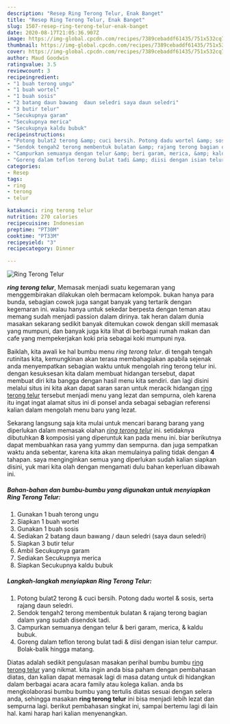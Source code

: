 ```yaml
---
description: "Resep Ring Terong Telur, Enak Banget"
title: "Resep Ring Terong Telur, Enak Banget"
slug: 1507-resep-ring-terong-telur-enak-banget
date: 2020-08-17T21:05:36.907Z
image: https://img-global.cpcdn.com/recipes/7389cebaddf61435/751x532cq70/ring-terong-telur-foto-resep-utama.jpg
thumbnail: https://img-global.cpcdn.com/recipes/7389cebaddf61435/751x532cq70/ring-terong-telur-foto-resep-utama.jpg
cover: https://img-global.cpcdn.com/recipes/7389cebaddf61435/751x532cq70/ring-terong-telur-foto-resep-utama.jpg
author: Maud Goodwin
ratingvalue: 3.5
reviewcount: 3
recipeingredient:
- "1 buah terong ungu"
- "1 buah wortel"
- "1 buah sosis"
- "2 batang daun bawang  daun seledri saya daun seledri"
- "3 butir telur"
- "Secukupnya garam"
- "Secukupnya merica"
- "Secukupnya kaldu bubuk"
recipeinstructions:
- "Potong bulat2 terong &amp; cuci bersih. Potong dadu wortel &amp; sosis, serta rajang daun seledri."
- "Sendok tengah2 terong membentuk bulatan &amp; rajang terong bagian dalam yang sudah disendok tadi."
- "Campurkan semuanya dengan telur &amp; beri garam, merica, &amp; kaldu bubuk."
- "Goreng dalam teflon terong bulat tadi &amp; diisi dengan isian telur campur. Bolak-balik hingga matang."
categories:
- Resep
tags:
- ring
- terong
- telur

katakunci: ring terong telur 
nutrition: 270 calories
recipecuisine: Indonesian
preptime: "PT30M"
cooktime: "PT33M"
recipeyield: "3"
recipecategory: Dinner

---
```



![Ring Terong Telur](https://img-global.cpcdn.com/recipes/7389cebaddf61435/751x532cq70/ring-terong-telur-foto-resep-utama.jpg)

<b><i>ring terong telur</i></b>, Memasak menjadi suatu kegemaran yang menggembirakan dilakukan oleh bermacam kelompok. bukan hanya para bunda, sebagian cowok juga sangat banyak yang tertarik dengan kegemaran ini. walau hanya untuk sekedar berpesta dengan teman atau memang sudah menjadi passion dalam dirinya. tak heran dalam dunia masakan sekarang sedikit banyak ditemukan cowok dengan skill memasak yang mumpuni, dan banyak juga kita lihat di berbagai rumah makan dan cafe yang mempekerjakan koki pria sebagai koki mumpuni nya.

Baiklah, kita awali ke hal bumbu menu <i>ring terong telur</i>. di tengah tengah rutinitas kita, kemungkinan akan terasa membahagiakan apabila sejenak anda menyempatkan sebagian waktu untuk mengolah ring terong telur ini. dengan kesuksesan kita dalam membuat hidangan tersebut, dapat membuat diri kita bangga dengan hasil menu kita sendiri. dan lagi disini melalui situs ini kita akan dapat saran saran untuk meracik hidangan <u>ring terong telur</u> tersebut menjadi menu yang lezat dan sempurna, oleh karena itu ingat ingat alamat situs ini di ponsel anda sebagai sebagian referensi kalian dalam mengolah menu baru yang lezat.




Sekarang langsung saja kita mulai untuk mencari barang barang yang diperlukan dalam memasak olahan <u><i>ring terong telur</i></u> ini. setidaknya dibutuhkan <b>8</b> komposisi yang diperuntuk kan pada menu ini. biar berikutnya dapat membuahkan rasa yang yummy dan sempurna. dan juga sempatkan waktu anda sebentar, karena kita akan memulainya paling tidak dengan <b>4</b> tahapan. saya menginginkan semua yang diperlukan sudah kalian siapkan disini, yuk mari kita olah dengan mengamati dulu bahan keperluan dibawah ini.

<!--inarticleads1-->

##### Bahan-bahan dan bumbu-bumbu yang digunakan untuk menyiapkan Ring Terong Telur:

1. Gunakan 1 buah terong ungu
1. Siapkan 1 buah wortel
1. Gunakan 1 buah sosis
1. Sediakan 2 batang daun bawang / daun seledri (saya daun seledri)
1. Siapkan 3 butir telur
1. Ambil Secukupnya garam
1. Sediakan Secukupnya merica
1. Siapkan Secukupnya kaldu bubuk




<!--inarticleads2-->

##### Langkah-langkah menyiapkan Ring Terong Telur:

1. Potong bulat2 terong &amp; cuci bersih. Potong dadu wortel &amp; sosis, serta rajang daun seledri.
1. Sendok tengah2 terong membentuk bulatan &amp; rajang terong bagian dalam yang sudah disendok tadi.
1. Campurkan semuanya dengan telur &amp; beri garam, merica, &amp; kaldu bubuk.
1. Goreng dalam teflon terong bulat tadi &amp; diisi dengan isian telur campur. Bolak-balik hingga matang.




Diatas adalah sedikit pengulasan masakan perihal bumbu bumbu <u>ring terong telur</u> yang nikmat. kita ingin anda bisa paham dengan pembahasan diatas, dan kalian dapat memasak lagi di masa datang untuk di hidangkan dalam berbagai acara acara family atau kolega kalian. anda bs mengkolaborasi bumbu bumbu yang tertulis diatas sesuai dengan selera anda, sehingga masakan <b>ring terong telur</b> ini bisa menjadi lebih lezat dan sempurna lagi. berikut pembahasan singkat ini, sampai bertemu lagi di lain hal. kami harap hari kalian menyenangkan.
